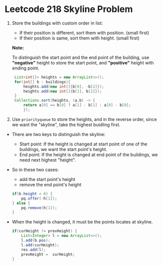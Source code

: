 # Leetcode 218 Skyline Problem

1. Store the buildings with custom order in list:
   - If their position is different, sort them with position. (small first)
   - If their position is same, sort them with height. (small first)
   
   **Note:**
   
   To distinguish the start point and the end point of the building, use 
   **"negative"** height to store the start point, and **"positive"** height with ending point.
   ```java
    List<int[]> heights = new ArrayList<>();
    for(int[] b : buildings){
        heights.add(new int[]{b[0], -b[2]});
        heights.add(new int[]{b[1], b[2]});
    }
    Collections.sort(heights, (a,b) -> {
        return a[0] == b[0] ? a[1] - b[1] : a[0] - b[0];
        });
   ```
2. Use `priorityqueue` to store the heights, and in the reverse order, since we want the "skyline",
 take the highest buidling first.
  - There are two keys to distinguish the skyline:
    - Start point: If the height is changed at start point of one of the buildings, we want the start point's height.
    - End point: If the height is changed at end point of the buildings, we need next highest "height".
    
  - So in these two cases:
    - add the start point's height
    - remove the end point's height
    ```java
    if(b.height < 0) {
        pq.offer(-h[1]);
    } else {
        pq.remove(h[1]);
    }
    ```
    
  - When the height is changed, it must be the points locates at skyline.
    ```java
    if(curHeight != prevHeight) {
        List<Integer> l = new ArrayList<>();
        l.add(b.pos);
        l.add(curHeight);
        res.add(l);
        prevHeight =  curHeight;
    }
    ```
